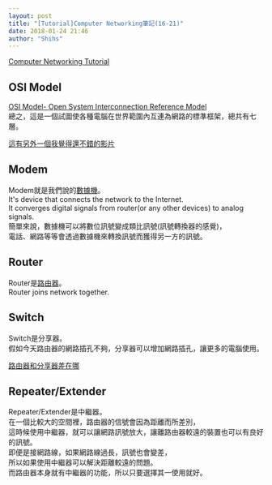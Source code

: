 ```yaml
---
layout: post
title: "[Tutorial]Computer Networking筆記(16-21)"
date: 2018-01-24 21:46
author: "Shihs"
---
```


[Computer Networking Tutorial](https://www.youtube.com/playlist?list=PL6gx4Cwl9DGBpuvPW0aHa7mKdn_k9SPKO)

## **OSI Model**
[OSI Model- Open System Interconnection Reference Model](https://zh.wikipedia.org/wiki/OSI模型)<br>
總之，這是一個試圖使各種電腦在世界範圍內互連為網路的標準框架，總共有七層。

[這有另外一個我覺得還不錯的影片](https://tw.voicetube.com/videos/20018)



## **Modem**
Modem就是我們說的[數據機](https://zh.wikipedia.org/wiki/调制解调器)。<br>
It's device that connects the network to the Internet.<br>
It converges digital signals from router(or any other devices) to analog signals.<br>
簡單來說，數據機可以將數位訊號變成類比訊號(訊號轉換器的感覺)，<br>
電話、網路等等會透過數據機來轉換訊號而獲得另一方的訊號。<br>

## **Router**
Router是[路由器](https://zh.wikipedia.org/wiki/路由器)。<br>
Router joins network together.<br>

## **Switch**
Switch是分享器。<br>
假如今天路由器的網路插孔不夠，分享器可以增加網路插孔，讓更多的電腦使用。<br>

[路由器和分享器差在哪](https://www.mobile01.com/topicdetail.php?f=507&t=1631479)

## **Repeater/Extender**
Repeater/Extender是中繼器。<br>
在一個比較大的空間裡，路由器的信號會因為距離而所差別，<br>
這時候使用中繼器，就可以讓網路訊號放大，讓離路由器較遠的裝置也可以有良好的訊號。<br>
即便是接網路線，如果網路線過長，訊號也會變差，<br>
所以如果使用中繼器可以解決距離較遠的問題。<br>
而路由器本身就有中繼器的功能，所以只要選擇其一使用就好。<br>


